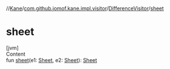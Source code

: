 //[Kane](../../index.md)/[com.github.jomof.kane.impl.visitor](../index.md)/[DifferenceVisitor](index.md)/[sheet](sheet.md)



# sheet  
[jvm]  
Content  
fun [sheet](sheet.md)(e1: [Sheet](../../com.github.jomof.kane.impl.sheet/-sheet/index.md), e2: [Sheet](../../com.github.jomof.kane.impl.sheet/-sheet/index.md)): [Sheet](../../com.github.jomof.kane.impl.sheet/-sheet/index.md)  



